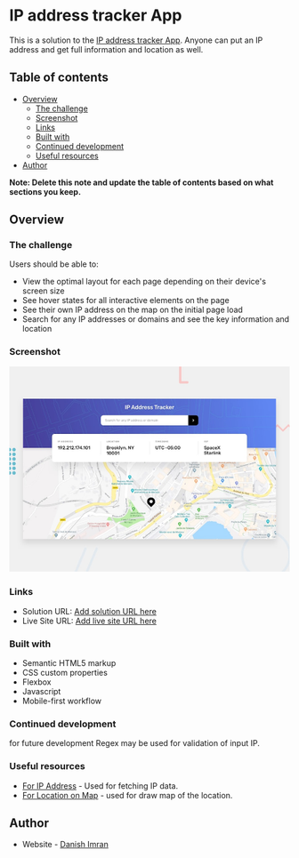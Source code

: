 # IP address tracker App

This is a solution to the [IP address tracker App](https://www.frontendmentor.io/challenges/ip-address-tracker-I8-0yYAH0).
Anyone can put an IP address and get full information and location as well.

## Table of contents

- [Overview](#overview)
  - [The challenge](#the-challenge)
  - [Screenshot](#screenshot)
  - [Links](#links)
  - [Built with](#built-with)
  - [Continued development](#continued-development)
  - [Useful resources](#useful-resources)
- [Author](#author)

**Note: Delete this note and update the table of contents based on what sections you keep.**

## Overview

### The challenge

Users should be able to:

- View the optimal layout for each page depending on their device's screen size
- See hover states for all interactive elements on the page
- See their own IP address on the map on the initial page load
- Search for any IP addresses or domains and see the key information and location

### Screenshot

![IP Adderess tracker](./design/desktop-preview.jpg)

### Links

- Solution URL: [Add solution URL here](https://your-solution-url.com)
- Live Site URL: [Add live site URL here](https://your-live-site-url.com)

### Built with

- Semantic HTML5 markup
- CSS custom properties
- Flexbox
- Javascript
- Mobile-first workflow

### Continued development

for future development Regex may be used for validation of input IP.

### Useful resources

- [For IP Address](https://www.ipify.org/) - Used for fetching IP data.
- [For Location on Map](https://openstreetmap.org/) - used for draw map of the location.

## Author

- Website - [Danish Imran ](https://github.com/danishimran07/)
